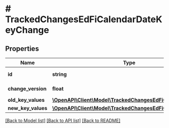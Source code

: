 # # TrackedChangesEdFiCalendarDateKeyChange

## Properties

Name | Type | Description | Notes
------------ | ------------- | ------------- | -------------
**id** | **string** | Resource identifier | [optional]
**change_version** | **float** | Change version | [optional]
**old_key_values** | [**\OpenAPI\Client\Model\TrackedChangesEdFiCalendarDateKey**](TrackedChangesEdFiCalendarDateKey.md) |  | [optional]
**new_key_values** | [**\OpenAPI\Client\Model\TrackedChangesEdFiCalendarDateKey**](TrackedChangesEdFiCalendarDateKey.md) |  | [optional]

[[Back to Model list]](../../README.md#models) [[Back to API list]](../../README.md#endpoints) [[Back to README]](../../README.md)
